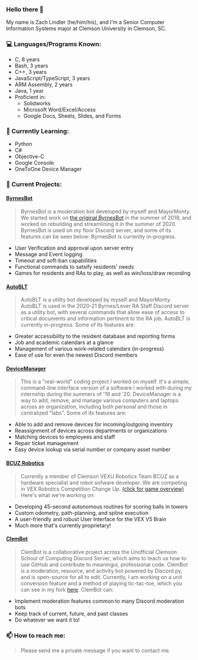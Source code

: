 ### Hello there 👋

My name is Zach Lindler (he/him/his), and I'm a Senior Computer Information Systems major at Clemson University in Clemson, SC.

### 💻 Languages/Programs Known:
- C, 8 years
- Bash, 3 years
- C++, 3 years
- JavaScript/TypeScript, 3 years
- ARM Assembly, 2 years
- Java, 1 year
- Proficient in:
  - Solidworks
  - Microsoft Word/Excel/Access
  - Google Docs, Sheets, Slides, and Forms

### 🌱 Currently Learning:
- Python
- C#
- Objective-C
- Google Console
- OneToOne Device Manager

### 🔭 Current Projects:

#### [ByrnesBot](https://github.com/new-zelind/LeverBot2)
> ByrnesBot is a moderation bot developed by myself and MayorMonty.
> We started work on [the original ByrnesBot](https://github.com/new-zelind/LeverBot) in the summer of 2019,
> and worked on rebuilding and streamlining it in the summer of 2020.
> ByrnesBot is used on my floor Discord server, and some of its features can be seen below:
> ByrnesBot is currently in-progress.
- User Verification and approval upon server entry
- Message and Event logging
- Timeout and soft-ban capabilities
- Functional commands to satsify residents' needs
- Games for residents and RAs to play, as well as win/loss/draw recording

#### [AutoBLT](https://github.com/new-zelind/AutoBLT)
> AutoBLT is a utility bot developed by myself and MayorMonty. AutoBLT is used in the 2020-21 Byrnes/Lever RA Staff Discord server as a utility bot, with several commands that allow ease of access to critical documents and information pertinent to the RA job. AutoBLT is currently in-progress. Some of its features are:
- Greater accessibility to the resident database and reporting forms
- Job and academic calendars at a glance
- Management of various work-related calendars (in-progress)
- Ease of use for even the newest Discord members

#### [DeviceManager](https://github.com/new-zelind/DeviceManager)
> This is a "real-world" coding project I worked on myself. It's a simple, command-line interface version of a software I worked with during my internship during the summers of '19 and '20. DeviceManager is a way to add, remove, and manage various computers and laptops across an organization, including both personal and those in centralized "labs". Some of its features are:
- Able to add and remove devices for incoming/outgoing inventory
- Reassignment of devices across departments or organizations
- Matching devices to employees and staff
- Repair ticket management
- Easy device lookup via serial number or company asset number

#### [BCUZ Robotics](https://github.com/orgs/BCUZRobotics)
> Currently a member of Clemson VEXU Robotics Team BCUZ as a hardware specialist and robot sofware developer. We are competing in VEX Robotics Competition Change Up. [(click for game overview)](https://www.youtube.com/watch?v=Hxs0q9UoMDQ) Here's what we're working on:
- Developing 45-second autonomous routines for scoring balls in towers
- Custom odometry, path-planning, and spline execution
- A user-friendly and robust User Interface for the VEX V5 Brain
- Much more that's currently proprietary!

#### [ClemBot](https://github.com/ClemsonCPSPC-Discord/Clembot)
> ClemBot is a collaborative project across the Unofficial Clemson School of Computing Discord Server, which aims to teach us how to use GitHub and contribute to meaningul, professional code. ClemBot is a moderation, resource, and activity bot powered by Discord.py, and is open-source for all to edit. Currently, I am working on a unit conversion feature and a method of playing tic-tac-toe, which you can see in my fork [here](https://github.com/new-zelind/ClemBot). ClemBot can:
- Implement moderation features common to many Discord moderation bots
- Keep track of current, future, and past classes
- Do whatever we want it to!

### 📫 How to reach me:
> Please send me a private message if you want to contact me.
